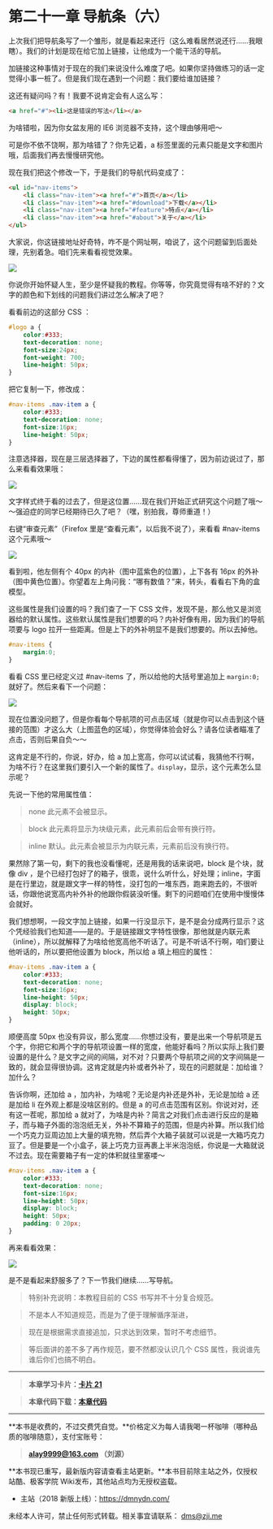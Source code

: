 第二十一章 导航条（六）
===

上次我们把导航条写了一个雏形，就是看起来还行（这么难看居然说还行……我眼瞎）。我们的计划是现在给它加上链接，让他成为一个能干活的导航。

加链接这种事情对于现在的我们来说没什么难度了吧。如果你坚持做练习的话一定觉得小事一桩了。但是我们现在遇到一个问题：我们要给谁加链接？

这还有疑问吗？有！我要不说肯定会有人这么写：

```html
<a href="#"><li>这是错误的写法</li></a>
```

为啥错啦，因为你女盆友用的 IE6 浏览器不支持，这个理由够用吧～

可是你不依不饶啊，那为啥错了？你先记着，a 标签里面的元素只能是文字和图片哦，后面我们再去慢慢研究他。

现在我们把这个修改一下，于是我们的导航代码变成了：


```html
<ul id="nav-items">
	<li class="nav-item"><a href="#">首页</a></li>
	<li class="nav-item"><a href="#download">下载</a></li>
	<li class="nav-item"><a href="#feature">特点</a></li>
	<li class="nav-item"><a href="#about">关于</a></li>
</ul>
```

大家说，你这链接地址好奇特，咋不是个网址啊，咱说了，这个问题留到后面处理，先别着急。咱们先来看看视觉效果。

![](http://coffee.zji.me/imgs/21-1.png)

你说你开始怀疑人生，至少是怀疑我的教程。你等等，你究竟觉得有啥不好的？文字的颜色和下划线的问题我们讲过怎么解决了吧？

看看前边的这部分 CSS ：

```css
#logo a {
	color:#333;
	text-decoration: none;
	font-size:24px;
	font-weight: 700;
	line-height: 50px;
}
```

把它复制一下，修改成：

```css
#nav-items .nav-item a {
	color:#333;
	text-decoration: none;
	font-size:16px;
	line-height: 50px;
}
```

注意选择器，现在是三层选择器了，下边的属性都看得懂了，因为前边说过了，那么来看看效果哦：

![](http://coffee.zji.me/imgs/21-2.png)

文字样式终于看的过去了，但是这位置……现在我们开始正式研究这个问题了哦～～强迫症的同学已经期待已久了吧？（嘿，别拍我，尊师重道！）

右键“审查元素”（Firefox 里是“查看元素”，以后我不说了），来看看 #nav-items 这个元素哦～

![](http://coffee.zji.me/imgs/21-3.png)

看到啦，他左侧有个 40px 的内补（图中蓝紫色的位置），上下各有 16px 的外补（图中黄色位置）。你望着左上角问我：“哪有数值？”来，转头，看看右下角的盒模型。

这些属性是我们设置的吗？我们查了一下 CSS 文件，发现不是，那么他又是浏览器给的默认属性。这些默认属性是我们想要的吗？内补好像有用，因为我们的导航项要与 logo 拉开一些距离。但是上下的外补明显不是我们想要的。所以去掉他。

```css
#nav-items {
	margin:0;
}
```

看看 CSS 里已经定义过 #nav-items 了，所以给他的大括号里追加上 `margin:0;` 就好了。然后来看下一个问题：

![](http://coffee.zji.me/imgs/21-4.png)

现在位置没问题了，但是你看每个导航项的可点击区域（就是你可以点击到这个链接的范围）才这么大（上图蓝色的区域），你觉得体验会好么？请各位读者瞄准了点击，否则后果自负～～

这肯定是不行的，你说，好办，给 a 加上宽高，你可以试试看，我猜他不行啊，为啥不行？在这里我们要引入一个新的属性了。`display`，显示，这个元素怎么显示呢？

先说一下他的常用属性值：

> none 	此元素不会被显示。

> block 	此元素将显示为块级元素，此元素前后会带有换行符。

> inline 	默认。此元素会被显示为内联元素，元素前后没有换行符。

果然除了第一句，剩下的我也没看懂呢，还是用我的话来说吧，block 是个块，就像 div ，是个已经打包好了的箱子，很乖，说什么听什么，好处理；inline，字面是在行里边，就是跟文字一样的特性，没打包的一堆东西，跑来跑去的，不很听话，你跟他说宽高内补外补的他跟你假装没听懂。剩下的问题咱们在使用中慢慢体会就好。

我们想想啊，一段文字加上链接，如果一行没显示下，是不是会分成两行显示？这个凭经验我们也知道——是的。于是链接跟文字特性很像，那他就是内联元素（inline），所以就解释了为啥给他宽高他不听话了。可是不听话不行啊，咱们要让他听话的，所以要把他设置为 block，所以给 a 填上相应的属性：

```css
#nav-items .nav-item a {
	color:#333;
	text-decoration: none;
	font-size:16px;
	line-height: 50px;
	display: block;
	height: 50px;
}
```

顺便高度 50px 也没有异议，那么宽度……你想过没有，要是出来一个导航项是五个字，你把它和两个字的导航项设置一样的宽度，他能好看吗？所以实际上我们要设置的是什么？是文字之间的间隔，对不对？只要两个导航项之间的文字间隔是一致的，就会显得很协调。这肯定就是内补或者外补了，现在的问题就是：加给谁？加什么？

告诉你啊，还加给 a ，加内补，为啥呢？无论是内补还是外补，无论是加给 a 还是加给 li 在外观上都是没啥区别的。但是 a 的可点击范围有区别。你说对对，还有这一茬呢，那加给 a 就对了，为啥是内补？简言之对我们点击进行反应的是箱子，而与箱子外面的泡泡纸无关，外补不算箱子的范围，但是内补算。所以我们给一个巧克力豆周边加上大量的填充物，然后弄个大箱子装就可以说是一大箱巧克力豆了。但是要是一个小盒子，装上巧克力豆再裹上半米泡泡纸，你说是一大箱就说不过去。现在需要箱子有一定的体积就往里塞喽～

```css
#nav-items .nav-item a {
	color:#333;
	text-decoration: none;
	font-size:16px;
	line-height: 50px;
	display: block;
	height: 50px;
	padding: 0 20px;
}
```

再来看看效果：

![](http://coffee.zji.me/imgs/21-5.png)

是不是看起来舒服多了？下一节我们继续……写导航。

> 特别补充说明：本教程目前的 CSS 书写并不十分复合规范。

> 不是本人不知道规范，而是为了便于理解循序渐进，

> 现在是根据需求直接追加，只求达到效果，暂时不考虑细节。

> 等后面讲的差不多了再作规范，要不然都没认识几个 CSS 属性，我说谁先谁后你们也搞不明白。

---

> **本章学习卡片：[卡片 21](http://coffee.zji.me/card.html?name=chapter21)**

> **本章代码下载：[本章代码](http://coffee.zji.me/show-code/21.zip)**

---

**本书是收费的，不过交费凭自觉。**价格定义为每人请我喝一杯咖啡（哪种品质的咖啡随意），支付宝账号：

> **alay9999@163.com  （刘源）**

**本书现已重写，最新版内容请查看主站更新。**本书目前除主站之外，仅授权站酷、极客学院 Wiki发布，其他站点均为无授权盗载。

* 主站（2018 新版上线）：https://dmnydn.com/

未经本人许可，禁止任何形式转载。相关事宜请联系： dms@zji.me